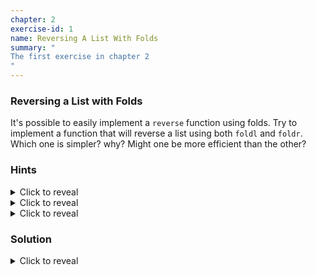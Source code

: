 ```yaml
---
chapter: 2
exercise-id: 1
name: Reversing A List With Folds
summary: "
The first exercise in chapter 2
"
---
```


### Reversing a List with Folds

It's possible to easily implement a `reverse` function using folds. Try to
implement a function that will reverse a list using both `foldl` and
`foldr`. Which one is simpler? why? Might one be more efficient than the other?

### Hints

<div class="hints">

<details>
<summary>Click to reveal</summary>
Reversing a list is really just creating a new list one element at a time so
that by the time you're done adding elements, the final list is in the reverse
order. For both of your folds, the initial accumulator value should be an empty list.
</details>

<details>
<summary>Click to reveal</summary>

Regardless of the fold you are using, the general shape of the solution will
look something like this:

```haskell
reverseFold = fold insertElem []
```

The definition of `insertElem` will different depending on the
fold you are using.

*Remember*: For a left fold, you'll add new elements to the list from first to
last. For a right fold, you'll be adding elements from last to first.
</details>

<details>
<summary>Click to reveal</summary>

Imagine that you want to reverse the list `[1,2,3]`. You could rewrite
thestarting list more explicitly as:

```haskell
1 : 2 : 3 : []
```

The reversed version of that list is `[3,2,1]` or, more explicitly:

```haskell
3 : 2 : 1 : []
```

For a _left fold_ the first call to `insertElem` will pass in the
starting accumulator and the first value of the list:

```haskell
insertElem 1 []
```

The second call will pass in the next value, and the previous accumulator, and
so on. For our list `[1,2,3]` the calls will end up looking like this:

```haskell
insertElem 3 $
  insertElem 2 $
    insertElem 1 []
```

Try to compare that to the shape of our reversed list and see if you can spot a
function you already know that would do that. You might need to consider
reversing the order of arguments of that function.
</details>

</div>

### Solution

<div class="solution">
<details>
<summary>Click to reveal</summary>

Reversing a list using a `foldl` can be done by prepending each new element to
the front of the new list. Since `foldl` is left-associative, we'll start with
the first element of our old list. Adding each new element to the beginning of
the reversed list means we'll finish by adding the final element of the original
list to the beginning of the new list. Following the pattern from the earlier
hint, we could a solution like this:

```haskell
reverseLeft = foldl insertElem []
  where insertElem reversed a = a : reversed
```

Alternatively, we can use the `flip` function to make this a bit more
compact. Remember that `flip` just flips the arguments of a function:

```haskell
flip f b a = f a b
```

Our `foldl` version of `insertElem` is just a flipped version of `(:)`, so we
can rewrite our reverse function as:

```haskell
reverseLeft = foldl (flip (:)) []
```

We can also reverse a list using `foldr` but this will be less efficient. Since
`foldr` is right associative, we start adding elements from the end of the input
list. That means each new element we process needs to be added to the end of our
accumulated list:

```haskell
reverseRight = foldr insertElem []
  where
    insertElem a reversed = reversed <> [a]
```

This is less efficient because we have to walk through the entire reversed list
for every item we add, so that we can insert new items at the end.

</details>
</div>
